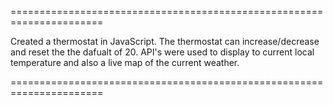 ======================================================================

Created a thermostat in JavaScript.
The thermostat can increase/decrease and reset the the dafualt of 20.
API's were used to display to current local temperature and also
a live map of the current weather.

======================================================================